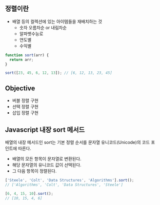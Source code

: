 ## 정렬이란

- 배열 등의 컬렉션에 있는 아이템들을 재배치하는 것
  - 숫자 오름차순 or 내림차순
  - 알파벳수능로
  - 연도별
  - 수익별

```javascript
function sort(arr) {
  return arr;
}

sort([23, 45, 6, 12, 13]); // [6, 12, 13, 23, 45]
```

## Objective

- 버블 정렬 구현
- 선택 정렬 구현
- 삽입 정렬 구현

## Javascript 내장 sort 메서드

배열의 내장 메서드인 sort는 기본 정렬 순서를 문자열 유니코드(Unicode)의 코드 포인트에 따른다.

- 배열의 모든 항목이 문자열로 변환된다.
- 해당 문자열의 유니코드 값이 선택된다.
- 그 다음 항목이 정렬된다.

```javascript
['Steele', 'Colt', 'Data Structures', 'Algorithms'].sort();
// ['Algorithms', 'Colt', 'Data Structures', 'Steele']

[6, 4, 15, 10].sort();
// [10, 15, 4, 6]
```